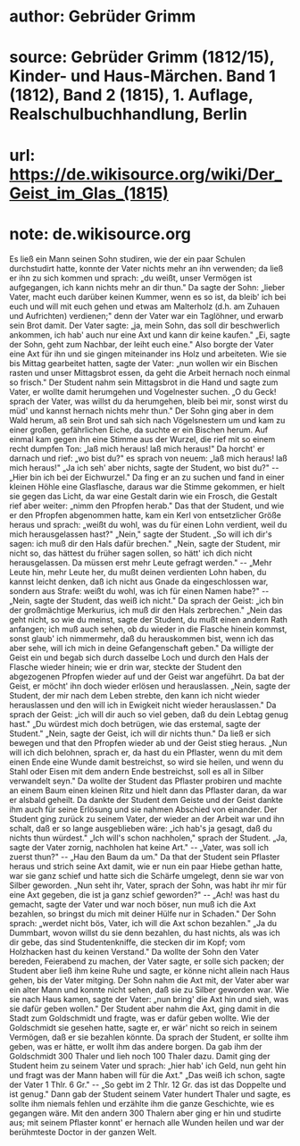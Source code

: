 # author: Gebrüder Grimm
# source: Gebrüder Grimm (1812/15), Kinder- und Haus-Märchen. Band 1 (1812), Band 2 (1815), 1. Auflage, Realschulbuchhandlung, Berlin
# url: https://de.wikisource.org/wiki/Der_Geist_im_Glas_(1815)
# note: de.wikisource.org

Es ließ ein Mann seinen Sohn studiren, wie der ein paar Schulen durchstudirt hatte, konnte der Vater nichts mehr an ihn verwenden; da ließ er ihn zu sich kommen und sprach: „du weißt, unser Vermögen ist aufgegangen, ich kann nichts mehr an dir thun." Da sagte der Sohn: „lieber Vater, macht euch darüber keinen Kummer, wenn es so ist, da bleib' ich bei euch und will mit euch gehen und etwas am Malterholz (d.h. am Zuhauen und Aufrichten) verdienen;" denn der Vater war ein Taglöhner, und erwarb sein Brot damit. Der Vater sagte: „ja, mein Sohn, das soll dir beschwerlich ankommen, ich hab' auch nur eine Axt und kann dir keine kaufen." „Ei, sagte der Sohn, geht zum Nachbar, der leiht euch eine." Also borgte der Vater eine Axt für ihn und sie gingen miteinander ins Holz und arbeiteten. Wie sie bis Mittag gearbeitet hatten, sagte der Vater: „nun wollen wir ein Bischen rasten und unser Mittagsbrot essen, da geht die Arbeit hernach noch einmal so frisch." Der Student nahm sein Mittagsbrot in die Hand und  sagte zum Vater, er wollte damit herumgehen und Vogelnester suchen. „O du Geck! sprach der Vater, was willst du da herumgehen, bleib bei mir, sonst wirst du müd' und kannst hernach nichts mehr thun." Der Sohn ging aber in dem Wald herum, aß sein Brot und sah sich nach Vögelsnestern um und kam zu einer großen, gefährlichen Eiche, da suchte er ein Bischen herum. Auf einmal kam gegen ihn eine Stimme aus der Wurzel, die rief mit so einem recht dumpfen Ton: „laß mich heraus! laß mich heraus!" Da horcht' er darnach und rief: „wo bist du?" es sprach von neuem: „laß mich heraus! laß mich heraus!" „Ja ich seh' aber nichts, sagte der Student, wo bist du?" -- „Hier bin ich bei der Eichwurzel." Da fing er an zu suchen und fand in einer kleinen Höhle eine Glasflasche, daraus war die Stimme gekommen, er hielt sie gegen das Licht, da war eine Gestalt darin wie ein Frosch, die Gestalt rief aber weiter: „nimm den Pfropfen herab." Das that der Student, und wie er den Pfropfen abgenommen hatte, kam ein Kerl von entsetzlicher Größe heraus und sprach: „weißt du wohl, was du für einen Lohn verdient, weil du mich herausgelassen hast?" „Nein," sagte der Student. „So will ich dir's sagen: ich muß dir den Hals dafür brechen." „Nein, sagte der Student, mir nicht so, das hättest du früher sagen sollen, so hätt' ich dich nicht herausgelassen. Da müssen  erst mehr Leute gefragt werden." -- „Mehr Leute hin, mehr Leute her, du mußt deinen verdienten Lohn haben, du kannst leicht denken, daß ich nicht aus Gnade da eingeschlossen war, sondern aus Strafe: weißt du wohl, was ich für einen Namen habe?" -- „Nein, sagte der Student, das weiß ich nicht." Da sprach der Geist: „ich bin der großmächtige Merkurius, ich muß dir den Hals zerbrechen." „Nein das geht nicht, so wie du meinst, sagte der Student, du mußt einen andern Rath anfangen; ich muß auch sehen, ob du wieder in die Flasche hinein kommst, sonst glaub' ich nimmermehr, daß du herauskommen bist, wenn ich das aber sehe, will ich mich in deine Gefangenschaft geben." Da willigte der Geist ein und begab sich durch dasselbe Loch und durch den Hals der Flasche wieder hinein; wie er drin war, steckte der Student den abgezogenen Pfropfen wieder auf und der Geist war angeführt. Da bat der Geist, er möcht' ihn doch wieder erlösen und herauslassen. „Nein, sagte der Student, der mir nach dem Leben strebte, den kann ich nicht wieder herauslassen und den will ich in Ewigkeit nicht wieder herauslassen." Da sprach der Geist: „ich will dir auch so viel geben, daß du dein Lebtag genug hast." „Du würdest mich doch betrügen, wie das erstemal, sagte der Student." „Nein, sagte der Geist, ich will dir nichts thun." Da ließ er sich bewegen und that  den Pfropfen wieder ab und der Geist stieg heraus. „Nun will ich dich belohnen, sprach er, da hast du ein Pflaster, wenn du mit dem einen Ende eine Wunde damit bestreichst, so wird sie heilen, und wenn du Stahl oder Eisen mit dem andern Ende bestreichst, soll es all in Silber verwandelt seyn." Da wollte der Student das Pflaster probiren und machte an einem Baum einen kleinen Ritz und hielt dann das Pflaster daran, da war er alsbald geheilt. Da dankte der Student dem Geiste und der Geist dankte ihm auch für seine Erlösung und sie nahmen Abschied von einander. Der Student ging zurück zu seinem Vater, der wieder an der Arbeit war und ihn schalt, daß er so lange ausgeblieben wäre: „ich hab's ja gesagt, daß du nichts thun würdest." „Ich will's schon nachholen," sprach der Student. „Ja, sagte der Vater zornig, nachholen hat keine Art." -- „Vater, was soll ich zuerst thun?" -- „Hau den Baum da um." Da that der Student sein Pflaster heraus und strich seine Axt damit, wie er nun ein paar Hiebe gethan hatte, war sie ganz schief und hatte sich die Schärfe umgelegt, denn sie war von Silber geworden. „Nun seht ihr, Vater, sprach der Sohn, was habt ihr mir für eine Axt gegeben, die ist ja ganz schief geworden?" -- „Ach! was hast du gemacht, sagte der Vater und war noch böser, nun muß ich die Axt bezahlen, so bringst du mich mit deiner  Hülfe nur in Schaden." Der Sohn sprach: „werdet nicht bös, Vater, ich will die Axt schon bezahlen." „Ja du Dummbart, wovon willst du sie denn bezahlen, du hast nichts, als was ich dir gebe, das sind Studentenkniffe, die stecken dir im Kopf; vom Holzhacken hast du keinen Verstand." Da wollte der Sohn den Vater bereden, Feierabend zu machen, der Vater sagte, er solle sich packen; der Student aber ließ ihm keine Ruhe und sagte, er könne nicht allein nach Haus gehen, bis der Vater mitging. Der Sohn nahm die Axt mit, der Vater aber war ein alter Mann und konnte nicht sehen, daß sie zu Silber geworden war. Wie sie nach Haus kamen, sagte der Vater: „nun bring' die Axt hin und sieh, was sie dafür geben wollen." Der Student aber nahm die Axt, ging damit in die Stadt zum Goldschmidt und fragte, was er dafür geben wollte. Wie der Goldschmidt sie gesehen hatte, sagte er, er wär' nicht so reich in seinem Vermögen, daß er sie bezahlen könnte. Da sprach der Student, er sollte ihm geben, was er hätte, er wollt ihm das andere borgen. Da gab ihm der Goldschmidt 300 Thaler und lieh noch 100 Thaler dazu. Damit ging der Student heim zu seinem Vater und sprach: „hier hab' ich Geld, nun geht hin und fragt was der Mann haben will für die Axt." „Das weiß ich schon, sagte der Vater 1 Thlr. 6 Gr." -- „So gebt im 2 Thlr. 12 Gr. das ist das  Doppelte und ist genug." Dann gab der Student seinem Vater hundert Thaler und sagte, es sollte ihm niemals fehlen und erzählte ihm die ganze Geschichte, wie es gegangen wäre. Mit den andern 300 Thalern aber ging er hin und studirte aus; mit seinem Pflaster konnt' er hernach alle Wunden heilen und war der berühmteste Doctor in der ganzen Welt. 

